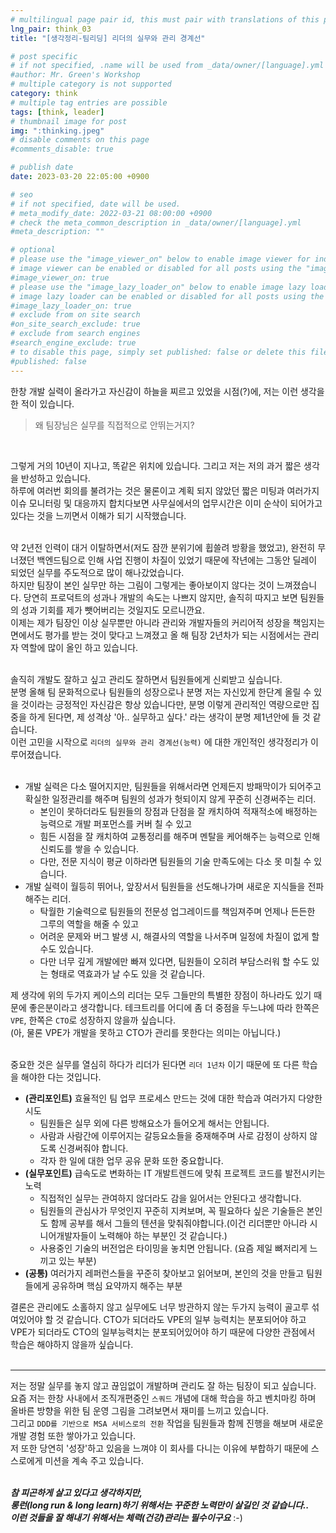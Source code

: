 ```yaml
---
# multilingual page pair id, this must pair with translations of this page. (This name must be unique)
lng_pair: think_03
title: "[생각정리-팀리딩] 리더의 실무와 관리 경계선"

# post specific
# if not specified, .name will be used from _data/owner/[language].yml
#author: Mr. Green's Workshop
# multiple category is not supported
category: think
# multiple tag entries are possible
tags: [think, leader]
# thumbnail image for post
img: ":thinking.jpeg"
# disable comments on this page
#comments_disable: true

# publish date
date: 2023-03-20 22:05:00 +0900

# seo
# if not specified, date will be used.
# meta_modify_date: 2022-03-21 08:00:00 +0900
# check the meta_common_description in _data/owner/[language].yml
#meta_description: ""

# optional
# please use the "image_viewer_on" below to enable image viewer for individual pages or posts (_posts/ or [language]/_posts folders).
# image viewer can be enabled or disabled for all posts using the "image_viewer_posts: true" setting in _data/conf/main.yml.
#image_viewer_on: true
# please use the "image_lazy_loader_on" below to enable image lazy loader for individual pages or posts (_posts/ or [language]/_posts folders).
# image lazy loader can be enabled or disabled for all posts using the "image_lazy_loader_posts: true" setting in _data/conf/main.yml.
#image_lazy_loader_on: true
# exclude from on site search
#on_site_search_exclude: true
# exclude from search engines
#search_engine_exclude: true
# to disable this page, simply set published: false or delete this file
#published: false
---  
```

  
한창 개발 실력이 올라가고 자신감이 하늘을 찌르고 있었을 시점(?)에, 저는 이런 생각을 한 적이 있습니다.  
> 왜 팀장님은 실무를 직접적으로 안뛰는거지?
<br/>  
  
그렇게 거의 10년이 지나고, 똑같은 위치에 있습니다. 그리고 저는 저의 과거 짧은 생각을 반성하고 있습니다.  
하루에 여러번 회의를 불려가는 것은 물론이고 계획 되지 않았던 짧은 미팅과 여러가지 이슈 모니터링 및 대응까지 합치다보면 사무실에서의 업무시간은 이미 순삭이 되어가고 있다는 것을 느끼면서 이해가 되기 시작했습니다.  
<br/>  
  
약 2년전 인력이 대거 이탈하면서(저도 잠깐 분위기에 휩쓸려 방황을 했었고), 완전히 무너졌던 백엔드팀으로 인해 사업 진행이 차질이 있었기 때문에 작년에는 그동안 딜레이 되었던 실무를 주도적으로 많이 해나갔었습니다.  
하지만 팀장이 본인 실무만 하는 그림이 그렇게는 좋아보이지 않다는 것이 느껴졌습니다. 당연히 프로덕트의 성과나 개발의 속도는 나쁘지 않지만, 솔직히 따지고 보면 팀원들의 성과 기회를 제가 뺏어버리는 것일지도 모르니깐요.  
이제는 제가 팀장인 이상 실무뿐만 아니라 관리와 개발자들의 커리어적 성장을 책임지는 면에서도 평가를 받는 것이 맞다고 느껴졌고 올 해 팀장 2년차가 되는 시점에서는 관리자 역할에 많이 올인 하고 있습니다.  
<br/>  
  
솔직히 개발도 잘하고 싶고 관리도 잘하면서 팀원들에게 신뢰받고 싶습니다.  
분명 올해 팀 문화적으로나 팀원들의 성장으로나 분명 저는 자신있게 한단계 올릴 수 있을 것이라는 긍정적인 자신감은 항상 있습니다만, 분명 이렇게 관리적인 역량으로만 집중을 하게 된다면, 제 성격상 '아.. 실무하고 싶다.' 라는 생각이 분명 제1년안에 들 것 같습니다.  
이런 고민을 시작으로 `리더의 실무와 관리 경계선(능력)` 에 대한 개인적인 생각정리가 이루어졌습니다.  
<br/>  
  
- 개발 실력은 다소 떨어지지만, 팀원들을 위해서라면 언제든지 방패막이가 되어주고 확실한 일정관리를 해주며 팀원의 성과가 헛되이지 않게 꾸준히 신경써주는 리더.  
  - 본인이 못하더라도 팀원들의 장점과 단점을 잘 캐치하여 적재적소에 배정하는 능력으로 개발 퍼포먼스를 커버 칠 수 있고
  - 힘든 시점을 잘 캐치하여 교통정리를 해주며 멘탈을 케어해주는 능력으로 인해 신뢰도를 쌓을 수 있습니다.  
  - 다만, 전문 지식이 평균 이하라면 팀원들의 기술 만족도에는 다소 못 미칠 수 있습니다.  
- 개발 실력이 월등히 뛰어나, 앞장서서 팀원들을 선도해나가며 새로운 지식들을 전파해주는 리더.
  - 탁월한 기술력으로 팀원들의 전문성 업그레이드를 책임져주며 언제나 든든한 그루의 역할을 해줄 수 있고
  - 어려운 문제와 버그 발생 시, 해결사의 역할을 나서주며 일정에 차질이 없게 할 수도 있습니다.
  - 다만 너무 깊게 개발에만 빠져 있다면, 팀원들이 오히려 부담스러워 할 수도 있는 형태로 역효과가 날 수도 있을 것 같습니다.  
  
제 생각에 위의 두가지 케이스의 리더는 모두 그들만의 특별한 장점이 하나라도 있기 때문에 좋은분이라고 생각합니다. 테크트리를 어디에 좀 더 중점을 두느냐에 따라 한쪽은 `VPE`, 한쪽은 `CTO`로 성장하지 않을까 싶습니다.  
(아, 물론 VPE가 개발을 못하고 CTO가 관리를 못한다는 의미는 아닙니다.)  
<br/>  

중요한 것은 실무를 열심히 하다가 리더가 된다면 `리더 1년차` 이기 때문에 또 다른 학습을 해야한 다는 것입니다.  
- __(관리포인트)__ 효율적인 팀 업무 프로세스 만드는 것에 대한 학습과 여러가지 다양한 시도
  - 팀원들은 실무 외에 다른 방해요소가 들어오게 해서는 안됩니다.
  - 사람과 사람간에 이루어지는 갈등요소들을 중재해주며 사로 감정이 상하지 않도록 신경써줘야 합니다.
  - 각자 한 일에 대한 업무 공유 문화 또한 중요합니다.
- __(실무포인트)__ 급속도로 변화하는 IT 개발트렌드에 맞춰 프로젝트 코드를 발전시키는 노력
  - 직접적인 실무는 관여하지 않더라도 감을 잃어서는 안된다고 생각합니다.
  - 팀원들의 관심사가 무엇인지 꾸준히 지켜보며, 꼭 필요하다 싶은 기술들은 본인도 함께 공부를 해서 그들의 텐션을 맞춰줘야합니다.(이건 리더뿐만 아니라 시니어개발자들이 노력해야 하는 부분인 것 같습니다.)
  - 사용중인 기술의 버전업은 타이밍을 놓치면 안됩니다. (요즘 제일 뼈저리게 느끼고 있는 부분)
- __(공통)__ 여러가지 레퍼런스들을 꾸준히 찾아보고 읽어보며, 본인의 것을 만들고 팀원들에게 공유하며 핵심 요약까지 해주는 부분

결론은 관리에도 소홀하지 않고 실무에도 너무 방관하지 않는 두가지 능력이 골고루 섞여있어야 할 것 같습니다. CTO가 되더라도 VPE의 일부 능력치는 분포되어야 하고 VPE가 되더라도 CTO의 일부능력치는 분포되어있어야 하기 때문에 다양한 관점에서 학습은 해야하지 않을까 싶습니다.  
<br/>  
  
---
저는 정말 실무를 놓지 않고 끊임없이 개발하며 관리도 잘 하는 팀장이 되고 싶습니다.  
요즘 저는 한창 사내에서 조직개편중인 `스쿼드` 개념에 대해 학습을 하고 벤치마킹 하며 올바른 방향을 위한 팀 운영 그림을 그려보면서 재미를 느끼고 있습니다.  
그리고 `DDD를 기반으로 MSA 서비스로의 전환` 작업을 팀원들과 함께 진행을 해보며 새로운 개발 경험 또한 쌓아가고 있습니다.  
저 또한 당연히 '성장'하고 있음을 느껴야 이 회사를 다니는 이유에 부합하기 때문에 스스로에게 미션을 계속 주고 있습니다.  
<br/>  
  
___참 피곤하게 살고 있다고 생각하지만,___  
___롱런(long run & long learn)하기 위해서는 꾸준한 노력만이 살길인 것 같습니다..___  
___이런 것들을 잘 해내기 위해서는 체력(건강)관리는 필수이구요___ :-)
